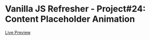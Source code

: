 # Vanilla JS Refresher - Project#24: Content Placeholder Animation
[Live Preview](https://valyndsilva.github.io/vanillajs-content-placeholder-animation/)
